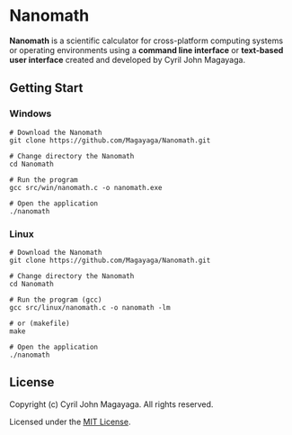 # Nanomath

**Nanomath** is a scientific calculator for cross-platform computing systems or operating environments using a **command line interface** or **text-based user interface** created and developed by Cyril John Magayaga.

## Getting Start

### Windows
```shell
# Download the Nanomath
git clone https://github.com/Magayaga/Nanomath.git

# Change directory the Nanomath
cd Nanomath

# Run the program
gcc src/win/nanomath.c -o nanomath.exe

# Open the application
./nanomath
```

### Linux
```shell
# Download the Nanomath
git clone https://github.com/Magayaga/Nanomath.git

# Change directory the Nanomath
cd Nanomath

# Run the program (gcc)
gcc src/linux/nanomath.c -o nanomath -lm

# or (makefile)
make

# Open the application
./nanomath
```
## License
Copyright (c) Cyril John Magayaga. All rights reserved.

Licensed under the [MIT License](LICENSE).